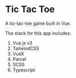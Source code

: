 # Tic Tac Toe

A tic-tac-toe game built in Vue.

The stack for this app includes:

1. Vue.js v3
2. TailwindCSS
3. VueX
4. Parcel
5. SCSS
6. Typescript
